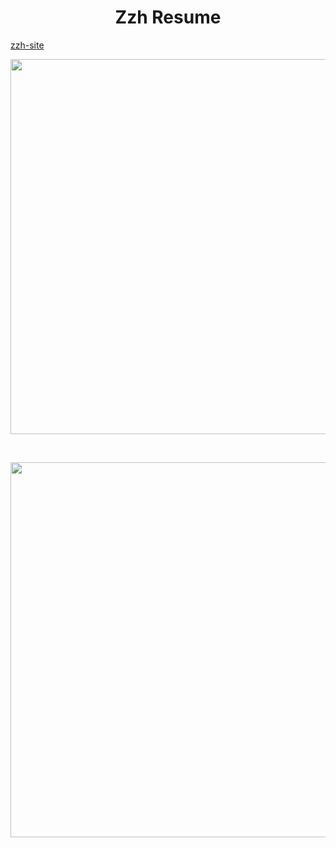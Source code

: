 <h1 align="center"> Zzh Resume </h1>

[zzh-site](https://zzh-site.netlify.app/)

<p align="center">
<img src="https://s2.loli.net/2023/05/27/4wK6OJUEzYSfC9T.png" width="600"/>
</p>
<br>
<p align="center">
<img src="https://s2.loli.net/2023/05/27/AQcnWl2fv7ze6ik.png" width="600"/>
</p>
<br>

